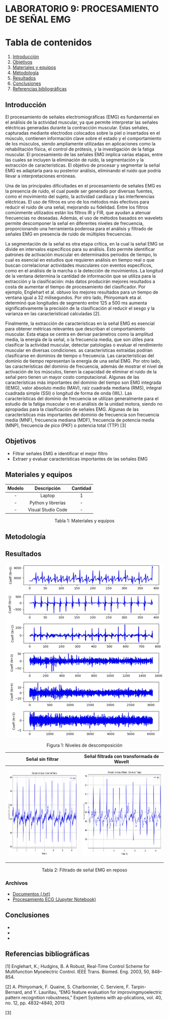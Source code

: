 # **LABORATORIO 9: PROCESAMIENTO DE SEÑAL EMG**
# **Tabla de contenidos**

1. [Introducción](#id1)
2. [Objetivos](#id2)
3. [Materiales y equipos](#id3)
4. [Métodología](#id4)
5. [Resultados](#id5)
6. [Conclusiones](#id6)
7. [Referencias bibliográficas](#id7)

## **Introducción** <a name="id1"></a>
El procesamiento de señales electromiográficas (EMG) es fundamental en el análisis de la actividad muscular, ya que permite interpretar las señales eléctricas generadas durante la contracción muscular. Estas señales, capturadas mediante electrodos colocados sobre la piel o insertados en el músculo, contienen información clave sobre el estado y el comportamiento de los músculos, siendo ampliamente utilizadas en aplicaciones como la rehabilitación física, el control de prótesis, y la investigación de la fatiga muscular. El procesamiento de las señales EMG implica varias etapas, entre las cuales se incluyen la eliminación de ruido, la segmentación y la extracción de características. El objetivo de procesar y segmentar la señal EMG es adaptarla para su posterior análisis, eliminando el ruido que podría llevar a interpretaciones erróneas.

Una de las principales dificultades en el procesamiento de señales EMG es la presencia de ruido, el cual puede ser generado por diversas fuentes, como el movimiento del sujeto, la actividad cardíaca y las interferencias eléctricas. El uso de filtros es uno de los métodos más efectivos para reducir el ruido de una señal, mejorando su fidelidad. Entre los filtros comúnmente utilizados están los filtros IR y FIR, que ayudan a atenuar frecuencias no deseadas. Además, el uso de métodos basados en wavelets permite descomponer la señal en diferentes niveles de frecuencia, proporcionando una herramienta poderosa para el análisis y filtrado de señales EMG en presencia de ruido de múltiples frecuencias.

La segmentación de la señal es otra etapa crítica, en la cual la señal EMG se divide en intervalos específicos para su análisis. Esto permite identificar patrones de activación muscular en determinados periodos de tiempo, lo cual es esencial en estudios que requieren análisis en tiempo real o que buscan correlacionar actividades musculares con eventos específicos, como en el análisis de la marcha o la detección de movimientos. La longitud de la ventana determina la cantidad de información que se utiliza para la extracción y la clasificación: más datos producirán mejores resultados a costa de aumentar el tiempo de procesamiento del clasificador. Por ejemplo, Englehart et al. obtuvo los mejores resultados para un tiempo de ventana igual a 32 milisegundos. Por otro lado, Phinyomark eta al. determinó que longitudes de segmento entre 125 a 500 ms aumenta significativamente la precisión de la clasificación al reducir el sesgo y la varianza en las característicad calculadas [2].

Finalmente, la extracción de características en la señal EMG es esencial para obtener métricas relevantes que describan el comportamiento muscular. Esta etapa se centra en derivar parámetros como la amplitud media, la energía de la señal, o la frecuencia media, que son útiles para clasificar la actividad muscular, detectar patologías o evaluar el rendimiento muscular en diversas condiciones. as características extraídas podrían clasificarse en dominios de tiempo o frecuencia. Las características del dominio de tiempo representan la energía de una señal EMG. Por otro lado, las características del dominio de frecuencia, además de mostrar el nivel de activación de los músculos, tienen la capacidad de eliminar el ruido de la señal pero tienen un mayor costo computacional. Algunas de las características más importantes del dominio del tiempo son EMG integrada (IEMG), valor absoluto medio (MAV), raíz cuadrada mediana (RMS), integral cuadrada simple (SSI) o longitud de forma de onda (WL). Las características del dominio de frecuencia se utilizan generalmente para el estudio de la fatiga muscular o en el análisis de la unidad motora, siendo no apropiadas para la clasificación de señales EMG. Algunas de las características más importantes del dominio de frecuencia son frecuencia media (MNF), frecuencia mediana (MDF), frecuencia de potencia media (MNP), frecuencia de pico (PKF) o potencia total (TTP) [3]

## **Objetivos** <a name="id2"></a>
* Filtrar señales EMG e identificar el mejor filtro
* Extraer y evaluar características importantes de las señales EMG

## **Materiales y equipos** <a name="id3"></a>
<div align="center">
   
|  **Modelo**  | **Descripción** | **Cantidad** |
|:------------:|:---------------:|:------------:|
|       -      |      Laptop     |       1      |
| - |   Python y librerías  |       -      |
| - |   Visual Studio Code  |       -      |
<div align="center"> Tabla 1: Materiales y equipos</i></div>

</div>

## **Metodología** <a name="id4"></a>


## **Resultados** <a name="id5"></a>

<p align="justify">
<p align="center"><img src="../../../Otros/Archivos_varios/Lab8_Wavelet/ECG1_level.jpg" width="500" height="550"></p>
<div align="center">Figura 1: Niveles de descomposición</i></div>
</p>
  
<div align="center">
   
|  **Señal sin filtrar**  | **Señal filtrada con transformada de Wavelt** |
|:------------:|:---------------:|
|<p align="center"><img src="../../../Otros/Archivos_varios/Lab8_Wavelet/ECG1_raw.jpg" width="500" height="270"></p>|<p align="center"><img src="../../../Otros/Archivos_varios/Lab8_Wavelet/ECG1_wave.jpg" width="500" height="270"></p>| 
<div align="center"> Tabla 2: Filtrado de señal EMG en reposo</i></div>

</div>  

### **Archivos** 
- [Documentos (.txt)](https://github.com/DianaCortezL/ISB-Grupo-5/tree/88e031b9ee680d6403ba408c9e73f99652f8cca3/Otros/Archivos%20varios)
- [Procesamiento ECG (Jupyter Notebook)](https://github.com/DianaCortezL/ISB-Grupo-5/blob/19ff03aa9ecb7bfd3b8092b4e4bf92c544287deb/ISB/Laboratorios/Lab08%20-%20Transformada%20de%20Wavelet/ECG/ECG_wavelet.ipynb)

## **Conclusiones** <a name="id6">
   - 
   - 
   - 
## **Referencias bibliográficas** <a name="id7"></a>
[1] Englehart, K.; Hudgins, B. A Robust, Real-Time Control Scheme for Multifunction Myoelectric Control. IEEE Trans. Biomed. Eng. 2003, 50, 848–854.

[2] A. Phinyomark, F. Quaine, S. Charbonnier, C. Serviere, F. Tarpin-Bernard, and Y. Laurillau, “EMG feature evaluation for improvingmyoelectric pattern recognition robustness,” Expert Systems with ap-plications, vol. 40, no. 12, pp. 4832–4840, 2013
 
[3] 

